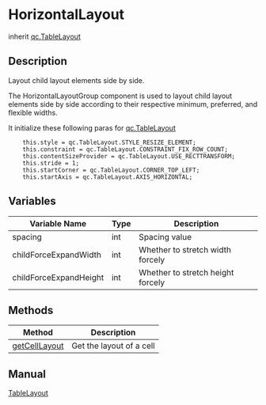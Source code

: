 # HorizontalLayout
inherit [qc.TableLayout](TableLayout.md)

## Description
Layout child layout elements side by side.

The HorizontalLayoutGroup component is used to layout child layout elements side by side according to their respective minimum, preferred, and flexible widths.

It initialize these following paras for [qc.TableLayout](TableLayout.md)
````
    this.style = qc.TableLayout.STYLE_RESIZE_ELEMENT;
    this.constraint = qc.TableLayout.CONSTRAINT_FIX_ROW_COUNT;
    this.contentSizeProvider = qc.TableLayout.USE_RECTTRANSFORM;
    this.stride = 1;
    this.startCorner = qc.TableLayout.CORNER_TOP_LEFT;
    this.startAxis = qc.TableLayout.AXIS_HORIZONTAL;
````

## Variables
| Variable Name   |   Type      |  Description        |
| ------------- |-------------|-------------|
| spacing | int | Spacing value |
| childForceExpandWidth | int | Whether to stretch width forcely |
| childForceExpandHeight | int | Whether to stretch height forcely|

## Methods
| Method        | Description          |
| ------------- |-------------|
| [getCellLayout](HorizontalLayout_getCellLayout.md) | Get the layout of a cell |

## Manual
[TableLayout](http://docs.qiciengine.com/manual/Sample/TableLayout.html)